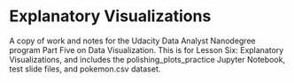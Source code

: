 # Explanatory Visualizations
A copy of work and notes for the Udacity Data Analyst Nanodegree program Part Five on Data Visualization. This is for Lesson Six: Explanatory Visualizations, and includes the polishing_plots_practice Jupyter Notebook, test slide files, and pokemon.csv dataset.
